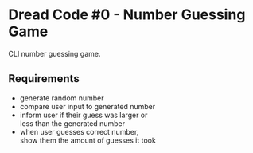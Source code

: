 # Dread Code #0 - Number Guessing Game
CLI number guessing game.

## Requirements
- generate random number
- compare user input to generated number
- inform user if their guess was larger or  
  less than the generated number
- when user guesses correct number,  
  show them the amount of guesses it took
